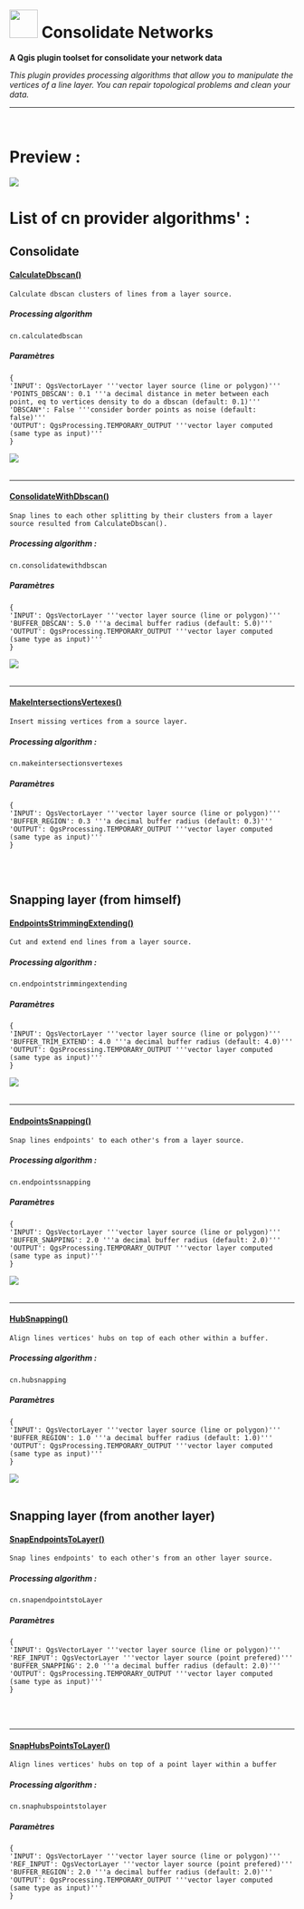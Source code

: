 # <img src="https://github.com/sducournau/consolidate_networks/blob/main/icon.png?raw=true" width="50" height="50"> Consolidate Networks

**A Qgis plugin toolset for consolidate your network data**


*This plugin provides processing algorithms that allow you to manipulate the vertices of a line layer.
You can repair topological problems and clean your data.*

******

<br>

# Preview :

<img src="https://raw.githubusercontent.com/sducournau/consolidate_networks/main/ressources/comparaison_ban.png?raw=true">


<br>

# List of cn provider algorithms' :

## Consolidate

#### <ins>**CalculateDbscan()**</ins>
`Calculate dbscan clusters of lines from a layer source.`<br>
##### Processing algorithm<br>
~~~~
cn.calculatedbscan
~~~~
##### Paramètres<br>
~~~~
{
'INPUT': QgsVectorLayer '''vector layer source (line or polygon)'''
'POINTS_DBSCAN': 0.1 '''a decimal distance in meter between each point, eq to vertices density to do a dbscan (default: 0.1)'''
'DBSCAN*': False '''consider border points as noise (default: false)'''
'OUTPUT': QgsProcessing.TEMPORARY_OUTPUT '''vector layer computed (same type as input)'''
}
~~~~
<img src="https://raw.githubusercontent.com/sducournau/consolidate_networks/main/ressources/CalculateDbscan.png?raw=true">
<br>
<br>

******

#### <ins>**ConsolidateWithDbscan()**</ins>
`Snap lines to each other splitting by their clusters from a layer source resulted from CalculateDbscan().`<br>
##### Processing algorithm :<br>
~~~~
cn.consolidatewithdbscan
~~~~
##### Paramètres<br>
~~~~
{
'INPUT': QgsVectorLayer '''vector layer source (line or polygon)'''
'BUFFER_DBSCAN': 5.0 '''a decimal buffer radius (default: 5.0)'''
'OUTPUT': QgsProcessing.TEMPORARY_OUTPUT '''vector layer computed (same type as input)'''
}
~~~~
<img src="https://raw.githubusercontent.com/sducournau/consolidate_networks/main/ressources/CalculateDbscan2.png?raw=true">
<br>
<br>

******

#### <ins>**MakeIntersectionsVertexes()**</ins>
`Insert missing vertices from a source layer.`<br>
##### Processing algorithm :<br>
~~~~
cn.makeintersectionsvertexes
~~~~
##### Paramètres<br>
~~~~
{
'INPUT': QgsVectorLayer '''vector layer source (line or polygon)'''
'BUFFER_REGION': 0.3 '''a decimal buffer radius (default: 0.3)'''
'OUTPUT': QgsProcessing.TEMPORARY_OUTPUT '''vector layer computed (same type as input)'''
}
~~~~
<br>
<br>


## Snapping layer (from himself)


#### <ins>**EndpointsStrimmingExtending()**</ins>
`Cut and extend end lines from a layer source.`<br>
##### Processing algorithm :<br>
~~~~
cn.endpointstrimmingextending
~~~~
##### Paramètres<br>
~~~~
{
'INPUT': QgsVectorLayer '''vector layer source (line or polygon)'''
'BUFFER_TRIM_EXTEND': 4.0 '''a decimal buffer radius (default: 4.0)'''
'OUTPUT': QgsProcessing.TEMPORARY_OUTPUT '''vector layer computed (same type as input)'''
}
~~~~
<img src="https://raw.githubusercontent.com/sducournau/consolidate_networks/main/ressources/EndpointsStrimmingExtending.png?raw=true">
<br>
<br>
  
******

#### <ins>**EndpointsSnapping()**</ins>
`Snap lines endpoints' to each other's from a layer source.`<br>
##### Processing algorithm :<br>
~~~~
cn.endpointssnapping
~~~~
##### Paramètres<br>
~~~~
{
'INPUT': QgsVectorLayer '''vector layer source (line or polygon)'''
'BUFFER_SNAPPING': 2.0 '''a decimal buffer radius (default: 2.0)'''
'OUTPUT': QgsProcessing.TEMPORARY_OUTPUT '''vector layer computed (same type as input)'''
}
~~~~
<img src="https://raw.githubusercontent.com/sducournau/consolidate_networks/main/ressources/EndpointsSnapping.png?raw=true">
<br>
<br>


******

#### <ins>**HubSnapping()**</ins>
`Align lines vertices' hubs on top of each other within a buffer.`<br>
##### Processing algorithm :<br>
~~~~
cn.hubsnapping
~~~~
##### Paramètres<br>
~~~~
{
'INPUT': QgsVectorLayer '''vector layer source (line or polygon)'''
'BUFFER_REGION': 1.0 '''a decimal buffer radius (default: 1.0)'''
'OUTPUT': QgsProcessing.TEMPORARY_OUTPUT '''vector layer computed (same type as input)'''
}
~~~~
<img src="https://raw.githubusercontent.com/sducournau/consolidate_networks/main/ressources/HubSnapping.png?raw=true">
<br>
<br>




## Snapping layer (from another layer)


#### <ins>**SnapEndpointsToLayer()**</ins>
`Snap lines endpoints' to each other's from an other layer source.`<br>
##### Processing algorithm :<br>
~~~~
cn.snapendpointstoLayer
~~~~
##### Paramètres<br>
~~~~
{
'INPUT': QgsVectorLayer '''vector layer source (line or polygon)'''
'REF_INPUT': QgsVectorLayer '''vector layer source (point prefered)'''
'BUFFER_SNAPPING': 2.0 '''a decimal buffer radius (default: 2.0)'''
'OUTPUT': QgsProcessing.TEMPORARY_OUTPUT '''vector layer computed (same type as input)'''
}
~~~~
<br>
<br>

******


#### <ins>**SnapHubsPointsToLayer()**</ins>
`Align lines vertices' hubs on top of a point layer within a buffer`<br>
##### Processing algorithm :<br>
~~~~
cn.snaphubspointstolayer
~~~~
##### Paramètres<br>
~~~~
{
'INPUT': QgsVectorLayer '''vector layer source (line or polygon)'''
'REF_INPUT': QgsVectorLayer '''vector layer source (point prefered)'''
'BUFFER_REGION': 2.0 '''a decimal buffer radius (default: 2.0)'''
'OUTPUT': QgsProcessing.TEMPORARY_OUTPUT '''vector layer computed (same type as input)'''
}
~~~~
<br>
<br>  
